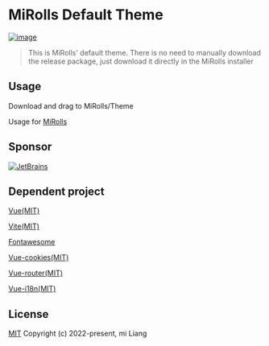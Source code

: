 # MiRolls Default Theme
[![image](https://img.shields.io/badge/Author-liangmi-blue)](https://github.com/liangmiQwQ)
> This is MiRolls' default theme. There is no need to manually download the release package, just download it directly in the MiRolls installer

## Usage
Download and drag to MiRolls/Theme

Usage for [MiRolls](https://github.com/MiRolls/MiRolls)

## Sponsor
[![JetBrains](https://resources.jetbrains.com/storage/products/company/brand/logos/jb_beam.svg)](https://jetbrains.com/)

## Dependent project
[Vue(MIT)](https://github.com/vuejs/core)

[Vite(MIT)](https://github.com/vitejs/vite)

[Fontawesome](https://github.com/FortAwesome/vue-fontawesome)

[Vue-cookies(MIT)](https://github.com/cmp-cc/vue-cookies)

[Vue-router(MIT)](https://github.com/vuejs/router)

[Vue-i18n(MIT)](https://github.com/kazupon/vue-i18n)

## License

[MIT](https://mit-license.org)
Copyright (c) 2022-present, mi Liang